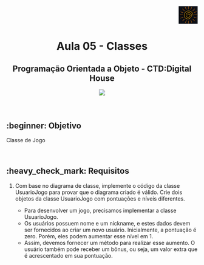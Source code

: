 <div align="right"> <img src="https://github.com/lipollis/Imagens-Git/blob/main/sun%20-%20git.jpg" width="50px"/> </div>

<h1 align="center"> Aula 05 - Classes </h1>
<h2 align="center"> Programação Orientada a Objeto - CTD:Digital House </h2>

<div align="center">
  <img src="https://cdn.jsdelivr.net/gh/devicons/devicon/icons/java/java-original-wordmark.svg" width="70px"/>
  <br>
  <br>
</div>  

<br>
<h2>:beginner: Objetivo</h2>

<p align="justify">Classe de Jogo</p>

<br>
<h2>:heavy_check_mark: Requisitos </h2>

<ol>
  <li>Com base no diagrama de classe, implemente o código da classe UsuarioJogo para provar que o diagrama criado é válido. Crie dois objetos da classe UsuarioJogo com pontuações e níveis diferentes.</li>
    <ul>
      <li>Para desenvolver um jogo, precisamos implementar a classe UsuarioJogo. </li>
      <li>Os usuários possuem nome e um nickname, e estes dados devem ser fornecidos ao criar um novo usuário. Inicialmente, a pontuação é zero. Porém, eles podem aumentar esse nível em 1.</li>
      <li>Assim, devemos fornecer um método para realizar esse aumento. O usuário também pode receber um bônus, ou seja, um valor extra que é acrescentado em sua pontuação.</li>
  </ul>
</ol>

